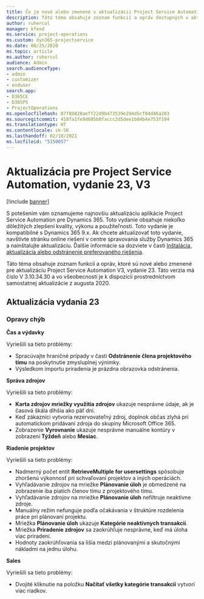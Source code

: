 ```yaml
---
title: Čo je nové alebo zmenené v aktualizácii Project Service Automation, vydanie 23, V3
description: Táto téma obsahuje zoznam funkcií a opráv dostupných v aktualizácii Project Service Automation, vydanie 23, V3
author: ruhercul
manager: kfend
ms.service: project-operations
ms.custom: dyn365-projectservice
ms.date: 08/25/2020
ms.topic: article
ms.author: ruhercul
audience: Admin
search.audienceType:
- admin
- customizer
- enduser
search.app:
- D365CE
- D365PS
- ProjectOperations
ms.openlocfilehash: 87f89828aeff22d9b473539e294d5cf04d46a203
ms.sourcegitcommit: 418fa1fe9d605b8faccc2d5dee1b04b4e753f194
ms.translationtype: HT
ms.contentlocale: sk-SK
ms.lasthandoff: 02/10/2021
ms.locfileid: "5150057"
---
```

# <a name="project-service-automation-update-release-23-v3"></a>Aktualizácia pre Project Service Automation, vydanie 23, V3

[!include [banner](../includes/psa-now-project-operations.md)]

S potešením vám oznamujeme najnovšiu aktualizáciu aplikácie Project Service Automation pre Dynamics 365. Toto vydanie obsahuje niekoľko dôležitých zlepšení kvality, výkonu a použiteľnosti. Toto vydanie je kompatibilné s Dynamics 365 9.x. Ak chcete aktualizovať toto vydanie, navštívte stránku online riešení v centre spravovania služby Dynamics 365 a nainštalujte aktualizáciu. Ďalšie informácie sa dozviete v časti [Inštalácia, aktualizácia alebo odstránenie preferovaného riešenia](https://docs.microsoft.com/power-platform/admin/install-remove-preferred-solution).

Táto téma obsahuje zoznam funkcií a opráv, ktoré sú nové alebo zmenené pre aktualizáciu Project Service Automation V3, vydanie 23. Táto verzia má číslo V 3.10.34.30 a vo všeobecnosti je k dispozícii prostredníctvom samostatnej aktualizácie z augusta 2020.

## <a name="update-release-23"></a>Aktualizácia vydania 23

### <a name="bug-fixes"></a>Opravy chýb

**Čas a výdavky**

Vyriešili sa tieto problémy:
- Spracúvajte hraničné prípady v časti **Odstránenie člena projektového tímu** na poskytnutie zmysluplnej výnimky.
- Výsledkom importu priradenia je prázdna obrazovka odstránenia.

**Správa zdrojov**

Vyriešili sa tieto problémy:

- **Karta zdrojov mriežky využitia zdrojov** ukazuje nesprávne údaje, ak je časová škála dlhšia ako päť dní.
- Keď zákazníci vytvoria rezervovateľný zdroj, doplnok občas zlyhá pri automatickom pridávaní zdroja do skupiny Microsoft Office 365.
- Zobrazenie **Vyrovnanie** ukazuje nesprávne manuálne kontúry v zobrazení **Týždeň** alebo **Mesiac**.

**Riadenie projektov**

Vyriešili sa tieto problémy:

- Nadmerný počet entít **RetrieveMultiple for usersettings** spôsobuje zhoršenú výkonnosť pri schvaľovaní projektov a iných operáciách.
- Vyhľadávanie zdrojov na mriežke **Plánovanie úloh** je obmedzené na zobrazenie iba piatich členov tímu z projektového tímu. 
- Vyhľadávanie zdrojov na mriežke **Plánovanie úloh** nefiltruje neaktívne zdroje.
- Manuálny režim nefunguje podľa očakávania v štruktúre rozdelenia práce pri plánovaní projektu.
- Mriežka **Plánovanie úloh** ukazuje **Kategórie neaktívnych transakcií**.
- Mriežka **Priradenie zdrojov** sa zaokrúhľuje nesprávne, keď má úloha viac priradení.
- Hodnoty zaokrúhľovania sa líšia medzi plánovanými a skutočnými nákladmi na jednu úlohu.

**Sales**

Vyriešili sa tieto problémy:

- Dvojité kliknutie na položku **Načítať všetky kategórie transakcií** vytvorí viac riadkov.

